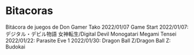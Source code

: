 # Bitacoras
Bitácora de juegos de Don Gamer Tako
2022/01/07 Game Start
2022/01/07: デジタル・デビル物語 女神転生/Digital Devil Monogatari Megami Tensei
2022/01/22: Parasite Eve 1
2022/01/30: Dragon Ball Z/Dragon Ball Z: Budokai

